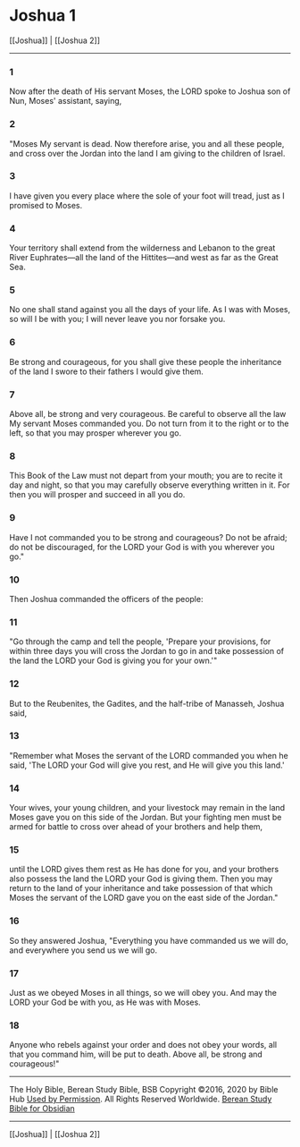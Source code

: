 # Joshua 1

[[Joshua]] | [[Joshua 2]]

---

### 1
Now after the death of His servant Moses, the LORD spoke to Joshua son of Nun, Moses' assistant, saying,

### 2
"Moses My servant is dead. Now therefore arise, you and all these people, and cross over the Jordan into the land I am giving to the children of Israel.

### 3
I have given you every place where the sole of your foot will tread, just as I promised to Moses.

### 4
Your territory shall extend from the wilderness and Lebanon to the great River Euphrates—all the land of the Hittites—and west as far as the Great Sea.

### 5
No one shall stand against you all the days of your life. As I was with Moses, so will I be with you; I will never leave you nor forsake you.

### 6
Be strong and courageous, for you shall give these people the inheritance of the land I swore to their fathers I would give them.

### 7
Above all, be strong and very courageous. Be careful to observe all the law My servant Moses commanded you. Do not turn from it to the right or to the left, so that you may prosper wherever you go.

### 8
This Book of the Law must not depart from your mouth; you are to recite it day and night, so that you may carefully observe everything written in it. For then you will prosper and succeed in all you do.

### 9
Have I not commanded you to be strong and courageous? Do not be afraid; do not be discouraged, for the LORD your God is with you wherever you go."

### 10
Then Joshua commanded the officers of the people:

### 11
"Go through the camp and tell the people, 'Prepare your provisions, for within three days you will cross the Jordan to go in and take possession of the land the LORD your God is giving you for your own.'"

### 12
But to the Reubenites, the Gadites, and the half-tribe of Manasseh, Joshua said,

### 13
"Remember what Moses the servant of the LORD commanded you when he said, 'The LORD your God will give you rest, and He will give you this land.'

### 14
Your wives, your young children, and your livestock may remain in the land Moses gave you on this side of the Jordan. But your fighting men must be armed for battle to cross over ahead of your brothers and help them,

### 15
until the LORD gives them rest as He has done for you, and your brothers also possess the land the LORD your God is giving them. Then you may return to the land of your inheritance and take possession of that which Moses the servant of the LORD gave you on the east side of the Jordan."

### 16
So they answered Joshua, "Everything you have commanded us we will do, and everywhere you send us we will go.

### 17
Just as we obeyed Moses in all things, so we will obey you. And may the LORD your God be with you, as He was with Moses.

### 18
Anyone who rebels against your order and does not obey your words, all that you command him, will be put to death. Above all, be strong and courageous!"

---

The Holy Bible, Berean Study Bible, BSB
Copyright ©2016, 2020 by Bible Hub
[Used by Permission](https://berean.bible/terms.htm). All Rights Reserved Worldwide.
[Berean Study Bible for Obsidian](https://github.com/gapmiss/berean-study-bible-for-obsidian)

---

[[Joshua]] | [[Joshua 2]]

